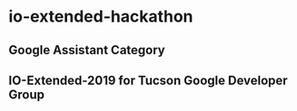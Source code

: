 # io-extended-hackathon

## Google Assistant Category
## IO-Extended-2019 for Tucson Google Developer Group
